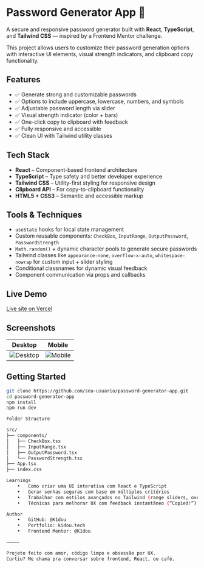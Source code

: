 
# Password Generator App 🔐

A secure and responsive password generator built with **React**, **TypeScript**, and **Tailwind CSS** — inspired by a Frontend Mentor challenge.

This project allows users to customize their password generation options with interactive UI elements, visual strength indicators, and clipboard copy functionality.

## Features

- ✅ Generate strong and customizable passwords
- ✅ Options to include uppercase, lowercase, numbers, and symbols
- ✅ Adjustable password length via slider
- ✅ Visual strength indicator (color + bars)
- ✅ One-click copy to clipboard with feedback
- ✅ Fully responsive and accessible
- ✅ Clean UI with Tailwind utility classes

## Tech Stack

- **React** – Component-based frontend architecture  
- **TypeScript** – Type safety and better developer experience  
- **Tailwind CSS** – Utility-first styling for responsive design  
- **Clipboard API** – For copy-to-clipboard functionality  
- **HTML5 + CSS3** – Semantic and accessible markup

## Tools & Techniques

- `useState` hooks for local state management  
- Custom reusable components: `CheckBox`, `InputRange`, `OutputPassword`, `PasswordStrength`  
- `Math.random()` + dynamic character pools to generate secure passwords  
- Tailwind classes like `appearance-none`, `overflow-x-auto`, `whitespace-nowrap` for custom input + slider styling  
- Conditional classnames for dynamic visual feedback  
- Component communication via props and callbacks

## Live Demo

[Live site on Vercel](https://password-generator-app-beige-three.vercel.app/) 

## Screenshots

| Desktop | Mobile |
|--------|--------|
| ![Desktop](./screenshots/password-desktop.PNG) | ![Mobile](./screenshots/password-mobile.PNG) |

## Getting Started

```bash
git clone https://github.com/seu-usuario/password-generator-app.git
cd password-generator-app
npm install
npm run dev

Folder Structure

src/
├── components/
│   ├── CheckBox.tsx
│   ├── InputRange.tsx
│   ├── OutputPassword.tsx
│   └── PasswordStrength.tsx
├── App.tsx
├── index.css

Learnings
	•	Como criar uma UI interativa com React e TypeScript
	•	Gerar senhas seguras com base em múltiplos critérios
	•	Trabalhar com estilos avançados no Tailwind (range sliders, overflow, custom thumb)
	•	Técnicas para melhorar UX com feedback instantâneo (“Copied!”)

Author
	•	GitHub: @K1dou
	•	Portfolio: kidou.tech
	•	Frontend Mentor: @K1dou

⸻

Projeto feito com amor, código limpo e obsessão por UX.
Curtiu? Me chama pra conversar sobre frontend, React, ou café.




